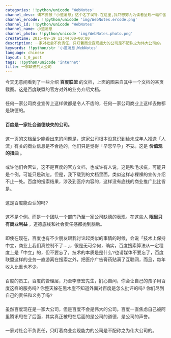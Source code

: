 ```yaml
---
categories: !!python/unicode 'WebNotes'
channel_desc: 请不要被「小道消息」这个名字误导.在这里,我只想努力为读者呈现一幅中国互联网的清明上河图.
channel_ercode: !!python/unicode 'img/WebNotes.ercode.png'
channel_id: !!python/unicode 'WebNotes'
channel_name: 小道消息
channel_photo: !!python/unicode 'img/WebNotes.photo.png'
createtime: 2015-09-19 11:44:00+00:00
description: 一家对社会不负责任，只盯着商业变现能力的公司是不配称之为伟大公司的。
keywords: !!python/str '小道消息,WebNotes'
language: chinese
layout: 1_0_post
tags: !!python/unicode 'internet'
title: 一家缺德的大公司
---
```

<div class="rich_media_content" id="js_content">
<p style="font-family: Avenir, sans-serif; line-height: 1.6em; border: 0px; margin-top: 2px; margin-bottom: 22px; padding: 0px; outline: 0px; color: rgb(51, 51, 51); white-space: normal;">
         今天无意间看到了一些介绍
         <strong>
          百度联盟
         </strong>
         的文档，上面的图来自其中一个文档的某页截图。这是百度联盟的官方对外的业务介绍文档。
        </p>
<p style="font-family: Avenir, sans-serif; line-height: 1.6em; border: 0px; margin-top: 2px; margin-bottom: 22px; padding: 0px; outline: 0px; color: rgb(51, 51, 51); white-space: normal;">
         任何一家公司商业宣传上这样做都是令人不齿的，任何一家公司商业上这样去做都是缺德的。
        </p>
<p style="font-family: Avenir, sans-serif; line-height: 1.6em; border: 0px; margin-top: 2px; margin-bottom: 22px; padding: 0px; outline: 0px; color: rgb(51, 51, 51); white-space: normal;">
<strong>
          百度是一家社会道德缺失的公司。
         </strong>
</p>
<p style="font-family: Avenir, sans-serif; line-height: 1.6em; border: 0px; margin-top: 2px; margin-bottom: 22px; padding: 0px; outline: 0px; color: rgb(51, 51, 51); white-space: normal;">
         这一页的文档至少能看出来的问题是，这家公司根本没意识到给未成年人推送「人流」有关的商业信息是不合适的，他们只是觉得「早恋早孕」不妥。这是
         <strong>
          价值观的扭曲
         </strong>
         。
        </p>
<p style="font-family: Avenir, sans-serif; line-height: 1.6em; border: 0px; margin-top: 2px; margin-bottom: 22px; padding: 0px; outline: 0px; color: rgb(51, 51, 51); white-space: normal;">
         或许他们会否认，这不是百度的官方文档，也或许有人说，这是吹毛求疵，可能只是个例，可能只是疏忽。但是，我下载到的文档里面，类似这样赤裸裸的宣传介绍不止一处。百度的搜索结果，涉及到医疗内容的，这样没有底线的商业推广比比皆是。
        </p>
<p style="font-family: Avenir, sans-serif; line-height: 1.6em; border: 0px; margin-top: 2px; margin-bottom: 22px; padding: 0px; outline: 0px; color: rgb(51, 51, 51); white-space: normal;">
         这是百度能否认的吗?
        </p>
<p style="font-family: Avenir, sans-serif; line-height: 1.6em; border: 0px; margin-top: 2px; margin-bottom: 22px; padding: 0px; outline: 0px; color: rgb(51, 51, 51); white-space: normal;">
         这不是个例。而是一个团队一个部门乃至一家公司缺德的表现。在这些人
         <strong>
          眼里只有商业利益
         </strong>
         ，道德底线和社会责任感都抛到脑后。
        </p>
<p style="font-family: Avenir, sans-serif; line-height: 1.6em; border: 0px; margin-top: 2px; margin-bottom: 22px; padding: 0px; outline: 0px; color: rgb(51, 51, 51); white-space: normal;">
         即使在现在，百度也有不少朋友跟我讨论起类似的事情的时候，会说「技术上保持中立，商业上我们真控制不了…」，很是无可奈何，确实，百度搜索算法从一定程度上是「中立」的，但不要忘了，技术的本质是是什么?也请媒体不要忘了，百度联盟这样的业务一直游离在搜索之外，把医疗广告膏药贴满了互联网，而且，每年收入比重也不少。
        </p>
<p style="font-family: Avenir, sans-serif; line-height: 1.6em; border: 0px; margin-top: 2px; margin-bottom: 22px; padding: 0px; outline: 0px; color: rgb(51, 51, 51); white-space: normal;">
         百度的员工，百度的管理层，乃至李彦宏先生，扪心自问，你会让自己的孩子用百度这样的服务吗? 你整天躲在黑木崖不知道外面对百度是怎么批评的吗? 你们尽到自己的责任和义务了吗?
        </p>
<p style="font-family: Avenir, sans-serif; line-height: 1.6em; border: 0px; margin-top: 2px; margin-bottom: 22px; padding: 0px; outline: 0px; color: rgb(51, 51, 51); white-space: normal;">
         虽然百度现在是一家大公司，但是百度不会是伟大的公司。百度一直焦虑自己被阿里腾讯甩在了后面，其实真正被甩在后面的是公司的道德，是公司的声誉。
        </p>
<p style="font-family: Avenir, sans-serif; line-height: 1.6em; border: 0px; margin-top: 2px; margin-bottom: 22px; padding: 0px; outline: 0px; color: rgb(51, 51, 51); white-space: normal;">
         一家对社会不负责任，只盯着商业变现能力的公司是不配称之为伟大公司的。
        </p>
</div>